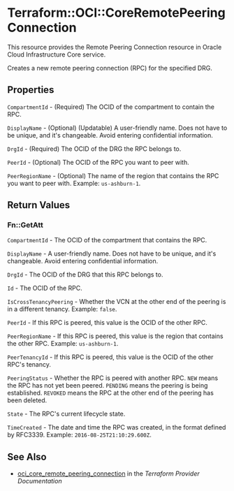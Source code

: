 # Terraform::OCI::CoreRemotePeeringConnection

This resource provides the Remote Peering Connection resource in Oracle Cloud Infrastructure Core service.

Creates a new remote peering connection (RPC) for the specified DRG.

## Properties

`CompartmentId` - (Required) The OCID of the compartment to contain the RPC.

`DisplayName` - (Optional) (Updatable) A user-friendly name. Does not have to be unique, and it's changeable. Avoid entering confidential information.

`DrgId` - (Required) The OCID of the DRG the RPC belongs to.

`PeerId` - (Optional) The OCID of the RPC you want to peer with.

`PeerRegionName` - (Optional) The name of the region that contains the RPC you want to peer with.  Example: `us-ashburn-1`.


## Return Values

### Fn::GetAtt

`CompartmentId` - The OCID of the compartment that contains the RPC.

`DisplayName` - A user-friendly name. Does not have to be unique, and it's changeable. Avoid entering confidential information.

`DrgId` - The OCID of the DRG that this RPC belongs to.

`Id` - The OCID of the RPC.

`IsCrossTenancyPeering` - Whether the VCN at the other end of the peering is in a different tenancy.  Example: `false`.

`PeerId` - If this RPC is peered, this value is the OCID of the other RPC.

`PeerRegionName` - If this RPC is peered, this value is the region that contains the other RPC.  Example: `us-ashburn-1`.

`PeerTenancyId` - If this RPC is peered, this value is the OCID of the other RPC's tenancy.

`PeeringStatus` - Whether the RPC is peered with another RPC. `NEW` means the RPC has not yet been peered. `PENDING` means the peering is being established. `REVOKED` means the RPC at the other end of the peering has been deleted.

`State` - The RPC's current lifecycle state.

`TimeCreated` - The date and time the RPC was created, in the format defined by RFC3339.  Example: `2016-08-25T21:10:29.600Z`.

## See Also

* [oci_core_remote_peering_connection](https://www.terraform.io/docs/providers/oci/r/core_remote_peering_connection.html) in the _Terraform Provider Documentation_